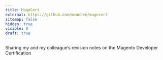 ```yaml
---
title: MageCert
external: https://github.com/meanbee/magecert
sitemap: false
hidden: true
visible: 0
draft: true
---
```

Sharing my and my colleague’s revision notes on the Magento Developer Certification
